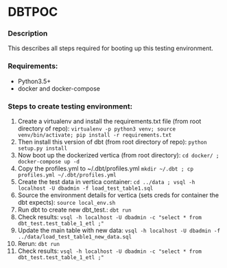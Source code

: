 # DBTPOC 

### Description
This describes all steps required for booting up this testing environment.

### Requirements:

* Python3.5+
* docker and docker-compose


### Steps to create testing environment:

1. Create a virtualenv and install the requirements.txt file (from root directory of repo):
    ```virtualenv -p python3 venv; source venv/bin/activate; pip install -r requirements.txt```
2. Then install this version of dbt (from root directory of repo):
    ```python setup.py install```
3. Now boot up the dockerized vertica (from root directory): 
    ```cd docker/ ; docker-compose up -d```
4. Copy the profiles.yml to ~/.dbt/profiles.yml
    ```mkdir ~/.dbt ; cp profiles.yml ~/.dbt/profiles.yml```
5. Create the test data in vertica container:
    ```cd ../data ; vsql -h localhost -U dbadmin -f load_test_table1.sql```
6. Source the environment details for vertica (sets creds for container the dbt expects):
    ```source local_env.sh```
7. Run dbt to create new dbt_test.:
    ```dbt run```
8. Check results:
    ```vsql -h localhost -U dbadmin -c "select * from dbt_test.test_table_1_etl ;"```
9. Update the main table with new data:
    ```vsql -h localhost -U dbadmin -f ../data/load_test_table1_new_data.sql```
10. Rerun:
    ```dbt run```
11. Check results:
    ```vsql -h localhost -U dbadmin -c "select * from dbt_test.test_table_1_etl ;"```
